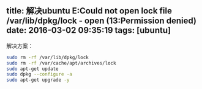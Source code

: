 title: 解决ubuntu E:Could not open lock file /var/lib/dpkg/lock - open (13:Permission denied)
date: 2016-03-02 09:35:19
tags: [ubuntu]
---
解决方案：

``` bash
sudo rm -rf /var/lib/dpkg/lock    
sudo rm -rf /var/cache/apt/archives/lock     
sudo apt-get update      
sudo dpkg --configure -a      
sudo apt-get upgrade -y    
```
